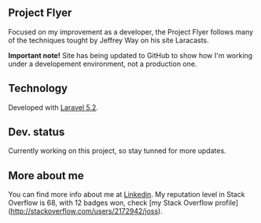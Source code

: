 ## Project Flyer

Focused on my improvement as a developer, the Project Flyer follows many of the techniques tought by Jeffrey Way on his site Laracasts.

**Important note!** Site has being updated to GitHub to show how I'm working under a developement environment, not a production one.

## Technology

Developed with [Laravel 5.2](http://laravel.com/docs).

## Dev. status

Currently working on this project, so stay tunned for more updates.

## More about me

You can find more info about me at [Linkedin](http://es.linkedin.com/in/joseantoniocuenca).
My reputation level in Stack Overflow is 68, with 12 badges won, check [my Stack Overflow profile] (http://stackoverflow.com/users/2172942/joss).
